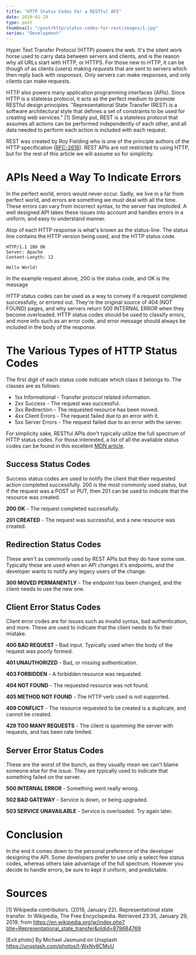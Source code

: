 ```yaml
---
title: "HTTP Status Codes For a RESTful API"
date: 2019-01-29
type: post
thumbnail: "/post/http/status-codes-for-rest/images/1.jpg"
series: "Development"
---
```


Hyper Text Transfer Protocol (HTTP) powers the web. It's the silent work horse used to carry data between servers and clients, and is the reason why all URLs start with HTTP, or HTTPS. For those new to HTTP, it can be though of as clients (users) making _requests_ that are sent to servers which then reply back with _responses_. Only servers can make responses, and only clients can make requests.

HTTP also powers many application programming interfaces (APIs). Since HTTP is a stateless protocol, it acts as the perfect medium to promote RESTful design principles. "Representational State Transfer (REST) is a software architectural style that defines a set of constraints to be used for creating web services." [1] Simply put, REST is a stateless protocol that assumes all actions can be performed independently of each other, and all data needed to perform each action is included with each request.

REST was created by Roy Fielding who is one of the principle authors of the HTTP specification ([RFC-2616](https://tools.ietf.org/html/rfc2068)). REST APIs are not restricted to using HTTP, but for the rest of this article we will assume so for simplicity.

# APIs Need a Way To Indicate Errors

In the perfect world, errors would never occur. Sadly, we live in a far from perfect world, and errors are something we must deal with all the time. These errors can vary from incorrect syntax, to the server has imploded. A well designed API takes these issues into account and handles errors in a uniform, and easy to understand manner.

Atop of each HTTP response is what's known as the status-line. The status line contains the HTTP version being used, and the HTTP status code.

```HTTP
HTTP/1.1 200 OK
Server: Apache
Content-Length: 12

Hello World!

```

In the example request above, 200 is the status code, and OK is the message

HTTP status codes can be used as a way to convey if a request completed successfully, or errored out. They're the original source of 404 (NOT FOUND) pages, and why servers return 500 INTERNAL ERROR when they become overloaded. HTTP status codes should be used to classify errors, and more info such as an error code, and error message should always be included in the body of the response.

# The Various Types of HTTP Status Codes

The first digit of each status code indicate which class it belongs to. The classes are as follows:

- 1xx Informational - Transfer protocol related information.
- 2xx Success - The request was successful.
- 3xx Redirection - The requested resource has been moved.
- 4xx Client Errors - The request failed due to an error with it.
- 5xx Server Errors - The request failed due to an error with the server.

For simplicity sake, RESTful APIs don't typically utilize the full spectrum of HTTP status codes. For those interested, a list of all the available status codes can be found in this excellent [MDN article](https://developer.mozilla.org/en-US/docs/Web/HTTP/Status).

## Success Status Codes

Success status codes are used to notify the client that their requested action completed successfully. 200 is the most commonly used status, but if the request was a POST or PUT, then 201 can be used to indicate that the resource was created.

**200 OK** - The request completed successfully.

**201 CREATED** - The request was successful, and a new resource was created.

## Redirection Status Codes

These aren't as commonly used by REST APIs but they do have some use. Typically these are used when an API changes it's endpoints, and the developer wants to notify any legacy users of the change.

**300 MOVED PERMANENTLY** - The endpoint has been changed, and the client needs to use the new one.

## Client Error Status Codes

Client error codes are for issues such as invalid syntax, bad authentication, and more. These are used to indicate that the client needs to fix their mistake.

**400 BAD REQUEST** - Bad input. Typically used when the body of the request was poorly formed.

**401 UNAUTHORIZED** - Bad, or missing authentication.

**403 FORBIDDEN** - A forbidden resource was requested.

**404 NOT FOUND** - The requested resource was not found.

**405 METHOD NOT FOUND** - The HTTP verb used is not supported.

**409 CONFLICT** - The resource requested to be created is a duplicate, and cannot be created.

**429 TOO MANY REQUESTS** - The client is spamming the server with requests, and has been rate limited.

## Server Error Status Codes

These are the worst of the bunch, as they usually mean we can't blame someone else for the issue. They are typically used to indicate that something failed on the server.

**500 INTERNAL ERROR** - Something went really wrong.

**502 BAD GATEWAY** - Service is down, or being upgraded.

**503 SERVICE UNAVAILABLE** - Service is overloaded. Try again later.

# Conclusion

In the end it comes down to the personal preference of the developer designing the API. Some developers prefer to use only a select few status codes, whereas others take advantage of the full spectrum. However you decide to handle errors, be sure to kept it uniform, and predictable.

# Sources

[1] Wikipedia contributors. (2019, January 22). Representational state transfer. In Wikipedia, The Free Encyclopedia. Retrieved 23:35, January 29, 2019, from https://en.wikipedia.org/w/index.php?title=Representational_state_transfer&oldid=879684769

[Exit photo] By Michael Jasmund on Unsplash
https://unsplash.com/photos/t-WxNy6CMyU
